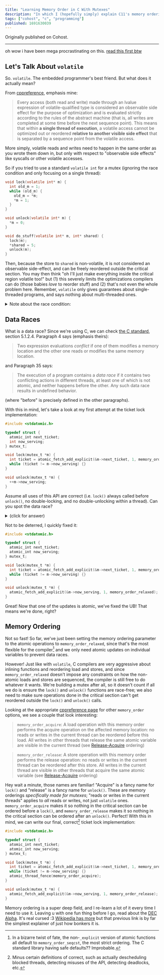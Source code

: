 ```yaml
---
title: "Learning Memory Order in C With Mutexes"
description: "In which I (hopefully simply) explain C11's memory orderings using mutexes as a motivating example."
tags: ["cohost", "c", "programming"]
published: 1691630039
---
```


Originally published on Cohost.

---

oh wow i have been mega procrastinating on this. [read this first btw](/blog/2064554/)

## Let's Talk About `volatile`

So. `volatile`. The embedded programmer's best friend. But what does it actually mean?

From [cppreference](https://en.cppreference.com/w/c/language/volatile), emphasis mine:

> Every access (both read and write) made through an lvalue expression of volatile-qualified type is considered an observable side effect for the purpose of optimization and is evaluated strictly according to the rules of the abstract machine (that is, all writes are completed at some time before the next sequence point). This means that within **a single thread of execution**, a volatile access cannot be optimized out or reordered **relative to another visible side effect** that is separated by a sequence point from the volatile access.

More simply, volatile reads and writes need to happen in the same order as you wrote them down in, but only with respect to "observable side effects" like syscalls or other volatile accesses.

So if you tried to use a standard `volatile int` for a mutex (ignoring the race condition and only focusing on a single thread):

```c
void lock(volatile int* m) {
  int old_m = 1;
  while (old_m) {
    old_m = *m;
    *m = 1;
  }
}

void unlock(volatile int* m) {
  *m = 0;
}

void do_stuff(volatile int* m, int* shared) {
  lock(m);
  *shared = 5;
  unlock(m);
}
```

Then, because the store to `shared` is non-volatile, it is not considered an observable side-effect, and can be freely reordered outside the critical section. You may then think "oh I'll just make everything inside the critical region volatile too!" but (1) this severely limits the optimizations compilers can do (those babies _love_ to reorder stuff) and (2) that's not even the whole problem here. Remember, `volatile` only gives guarantees about single-threaded programs, and says nothing about multi-threaded ones.

<details>
<summary>Note about the race condition:</summary>
The swap of <code>old_m</code> and <code>*m</code> in the while loop isn't atomic, so an appropriate interleaving of two threads calling <code>lock()</code> could both enter the critical section, breaking mutual exclusion.
</details>

## Data Races

What is a data race? Since we're using C, we can check [the C standard](https://www.open-std.org/jtc1/sc22/wg14/www/docs/n2310.pdf), section 5.1.2.4. Paragraph 4 says (emphasis theirs):

> Two expression evaluations _conflict_ if one of them modifies a memory location and the other one reads or modifies the same memory location.

and Paragraph 35 says:

> The execution of a program contains a _data race_ if it contains two conflicting actions in different threads, at least one of which is not atomic, and neither happens before the other. Any such data race results in undefined behavior.

(where "before" is precisely defined in the other paragraphs).

With this in mind, let's take a look at my first attempt at the ticket lock implementation:

```c
#include <stdatomic.h>

typedef struct {
  atomic_int next_ticket;
  int now_serving;
} mutex_t;

void lock(mutex_t *m) {
  int ticket = atomic_fetch_add_explicit(&m->next_ticket, 1, memory_order_relaxed);
  while (ticket != m->now_serving) {}
}

void unlock(mutex_t *m) {
  ++m->now_serving;
}
```

Assume all uses of this API are correct (i.e. `lock()` always called before `unlock()`, no double-locking, and no double-unlocking within a thread). Can you spot the data race?

<details>
<summary>(click for answer)</summary>
That's right! <code>m->now_serving</code> is written to in <code>unlock()</code> and read from in <code>lock()</code> at the same time, and neither operation is atomic. If we assume that the compiler is not that smart and diligently translates our code into the assembly in the way we'd expect, then this works out fine: write before read means you see the write immediately, read before write is fine since we'll get it on the next iteration. But the compiler reasons that in the while loop, the value either <em>can</em> change (data race UB, since the loop is empty and there are no atomic updates in our program), or the value never changes (infinite loop UB. yes, certain non-terminating programs are UB) and can shoot our foot with whatever gun it likes.
</details>

Not to be deterred, I quickly fixed it:

```c
#include <stdatomic.h>

typedef struct {
  atomic_int next_ticket;
  atomic_int now_serving;
} mutex_t;

void lock(mutex_t *m) {
  int ticket = atomic_fetch_add_explicit(&m->next_ticket, 1, memory_order_relaxed);
  while (ticket != m->now_serving) {}
}

void unlock(mutex_t *m) {
  atomic_fetch_add_explicit(&m->now_serving, 1, memory_order_relaxed);
}
```

Great! Now that one of the updates is atomic, we've fixed the UB! That means we're done, right?

## Memory Ordering

Not so fast! So far, we've just been setting the memory ordering parameter to the atomic operations to `memory_order_relaxed`, since that's the most flexible for the compiler[^1] and we only need atomic updates on individual variables to prevent data races.

However! Just like with `volatile`, C compilers are very aggressive about inlining functions and reordering load and stores, and since `memory_order_relaxed` doesn't impose any constraints on how the non-atomic loads and stores are sequenced, the compiler is still free to do whatever it wants. We're building a mutex after all, so it doesn't count if all we do is ensure the `lock()` and `unlock()` functions are race-free; we also need to make sure operations done in the critical section can't get reordered outside the `lock()` and `unlock()` calls.

Looking at the appropriate [cppreference page](https://en.cppreference.com/w/c/atomic/memory_order) for other `memory_order` options, we see a couple that look interesting:

> `memory_order_acquire`: A load operation with this memory order performs the acquire operation on the affected memory location: no reads or writes in the current thread can be reordered before this load. All writes in other threads that release the same atomic variable are visible in the current thread (see [Release-Acquire](https://en.cppreference.com/w/c/atomic/memory_order#Release-Acquire_ordering) ordering)

> `memory_order_release`: A store operation with this memory order performs the release operation: no reads or writes in the current thread can be reordered after this store. All writes in the current thread are visible in other threads that acquire the same atomic variable (see [Release-Acquire](https://en.cppreference.com/w/c/atomic/memory_order#Release-Acquire_ordering) ordering)

Hey wait a minute, those names are familiar! "Acquire" is a fancy name for `lock()` and "release" is a fancy name for `unlock()`. These are memory orderings _specifically made for mutexes_; "reads or writes in the current threads" applies to _all_ reads or writes, not just `volatile` ones. `memory_order_acquire` makes it so nothing in the critical section can be ordered before a `lock()`, and `memory_order_release` makes it so nothing in the critical section can be ordered after an `unlock()`. Perfect! With this in mind, we can write our final, correct[^2] ticket lock implementation:

```c
#include <stdatomic.h>

typedef struct {
  atomic_int next_ticket;
  atomic_int now_serving;
} mutex_t;

void lock(mutex_t *m) {
  int ticket = atomic_fetch_add_explicit(&m->next_ticket, 1, memory_order_relaxed);
  while (ticket != m->now_serving) {}
  atomic_thread_fence(memory_order_acquire);
}

void unlock(mutex_t *m) {
  atomic_fetch_add_explicit(&m->now_serving, 1, memory_order_release);
}
```

Memory ordering is a super deep field, and I re-learn a lot of it every time I need to use it. Leaving u with one fun thing before I go, read about the [DEC Alpha](https://www.cs.umd.edu/~pugh/java/memoryModel/AlphaReordering.html). It's real cursed :3 [Wikipedia has more](https://en.wikipedia.org/wiki/Consistency_model#Relaxing_read_and_read_to_write_program_orders:_Alpha,_RMO,_and_PowerPC) but that previous link is by far the simplest explainer of just how bonkers it is.

[^1]: In a bizarre twist of fate, the non-`_explicit` version of atomic functions all default to `memory_order_seqcst`, the most strict ordering. The C standard library having safe defaults?? Improbable.

[^2]: Minus certain definitions of correct, such as actually descheduling blocked threads, detecting misuses of the API, detecting deadlocks, etc.
